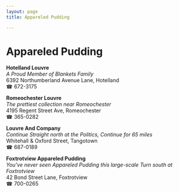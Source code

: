 ```yaml
---
layout: page 
title: Appareled Pudding

---
```



# Appareled Pudding


 **Hotelland Louvre**  
_A Proud Member of Blankets Family_  
6392 Northumberland Avenue Lane, Hotelland  
☎ 672-3175

**Romeochester Louvre**  
_The prettiest collection near Romeochester_  
4195 Regent Street Ave, Romeochester  
☎ 365-0282

**Louvre And Company**  
_Continue Straight north at the Politics, Continue for 65 miles_  
Whitehall & Oxford Street, Tangotown  
☎ 687-0189

**Foxtrotview Appareled Pudding**  
_You've never seen Appareled Pudding this large-scale 
Turn south at Foxtrotview_  
42 Bond Street Lane, Foxtrotview  
☎ 700-0265

